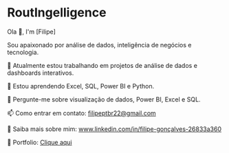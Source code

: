 # RoutIngelligence

Ola 👋, I'm [Filipe]

Sou apaixonado por análise de dados, inteligência de negócios e tecnologia.

🔭 Atualmente estou trabalhando em projetos de análise de dados e dashboards interativos.

🌱 Estou aprendendo Excel, SQL, Power BI e Python.

💬 Pergunte-me sobre visualização de dados, Power BI, Excel e SQL.

📫 Como entrar em contato: filipeptbr22@gmail.com

💼 Saiba mais sobre mim: www.linkedin.com/in/filipe-gonçalves-26833a360

📂 Portfolio: [Clique aqui](https://meusite.com)

